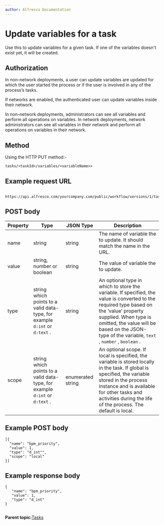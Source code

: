 ```yaml
---
author: Alfresco Documentation
---
```


# Update variables for a task

Use this to update variables for a given task. If one of the variables doesn't exist yet, it will be created.

## Authorization

In non-network deployments, a user can update variables are updated for which the user started the process or if the user is involved in any of the process’s tasks.

If networks are enabled, the authenticated user can update variables inside their network.

In non-network deployments, administrators can see all variables and perform all operations on variables. In network deployments, network administrators can see all variables in their network and perform all operations on variables in their network.

## Method

Using the HTTP PUT method:-

```
tasks/<taskId>/variables/<variableName>>
```

## Example request URL

```

https://api.alfresco.com/yourcompany.com/public/workflow/versions/1/tasks/153/variables/bpm:priority
```

## POST body

|Property|Type|JSON Type|Description|
|--------|----|---------|-----------|
|name|string|string|The name of variable the to update. It should match the name in the URL.|
|value|string, number or boolean|string|The value of variable the to update.|
|type|string which points to a valid data-type, for example `d:int` or `d:text` .|string|An optional type in which to store the variable. If specified, the value is converted to the required type based on the ‘value’ property supplied. When type is omitted, the value will be based on the JSON-type of the variable, `text` , `number` , `boolean` .|
|scope|string which points to a valid data-type, for example `d:int` or `d:text` .|enumerated string|An optional scope. If local is specified, the variable is stored locally in the task. If global is specified, the variable stored in the process instance and is available for other tasks and activities during the life of the process. The default is local.|

## Example POST body

```
[{
  "name": "bpm_priority",
  "value": 1,
  "type": "d_int"",
  "scope": "local"  
}]

```

## Example response body

```
{
   "name": "bpm_priority",
   "value": 1,
   "type": "d_int"
}
         

```

**Parent topic:**[Tasks](../../../pra/1/concepts/act-tasks.md)

